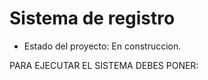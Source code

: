 <h1> Sistema de registro</h1>

- Estado del  proyecto: En construccion.


PARA EJECUTAR EL SISTEMA DEBES PONER:


```npm install react´´´
